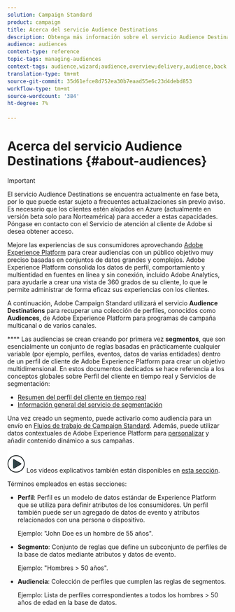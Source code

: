 ```yaml
---
solution: Campaign Standard
product: campaign
title: Acerca del servicio Audience Destinations
description: Obtenga más información sobre el servicio Audience Destinations.
audience: audiences
content-type: reference
topic-tags: managing-audiences
context-tags: audience,wizard;audience,overview;delivery,audience,back
translation-type: tm+mt
source-git-commit: 35d61efce8d752ea30b7eaad55e6c23d4debd853
workflow-type: tm+mt
source-wordcount: '384'
ht-degree: 7%

---
```



# Acerca del servicio Audience Destinations {#about-audiences}

>[!IMPORTANT]
>
>El servicio Audience Destinations se encuentra actualmente en fase beta, por lo que puede estar sujeto a frecuentes actualizaciones sin previo aviso. Es necesario que los clientes estén alojados en Azure (actualmente en versión beta solo para Norteamérica) para acceder a estas capacidades. Póngase en contacto con el Servicio de atención al cliente de Adobe si desea obtener acceso.

Mejore las experiencias de sus consumidores aprovechando [Adobe Experience Platform](https://docs.adobe.com/content/help/en/experience-platform/landing/home.html) para crear audiencias con un público objetivo muy preciso basadas en conjuntos de datos grandes y complejos. Adobe Experience Platform consolida los datos de perfil, comportamiento y multientidad en fuentes en línea y sin conexión, incluido Adobe Analytics, para ayudarle a crear una vista de 360 grados de su cliente, lo que le permite administrar de forma eficaz sus experiencias con los clientes.

A continuación, Adobe Campaign Standard utilizará el servicio **Audience Destinations** para recuperar una colección de perfiles, conocidos como **Audiences**, de Adobe Experience Platform para programas de campaña multicanal o de varios canales.

**** Las audiencias se crean creando por primera vez  **segmentos**, que son esencialmente un conjunto de reglas basadas en prácticamente cualquier variable (por ejemplo, perfiles, eventos, datos de varias entidades) dentro de un perfil de cliente de Adobe Experience Platform para crear un objetivo multidimensional. En estos documentos dedicados se hace referencia a los conceptos globales sobre Perfil del cliente en tiempo real y Servicios de segmentación:

* [Resumen del perfil del cliente en tiempo real](https://docs.adobe.com/content/help/en/experience-platform/profile/home.html)
* [Información general del servicio de segmentación](https://docs.adobe.com/content/help/en/experience-platform/segmentation/home.html)

Una vez creado un segmento, puede activarlo como audiencia para un envío en [Flujos de trabajo de Campaign Standard](../../integrating/using/aep-targeting-audiences.md). Además, puede utilizar datos contextuales de Adobe Experience Platform para [personalizar](../../integrating/using/aep-personalizing-campaigns.md) y añadir contenido dinámico a sus campañas.

![](assets/do-not-localize/how-to-video.png) Los vídeos explicativos también están disponibles en  [esta sección](https://docs.adobe.com/content/help/es-ES/campaign-standard-learn/tutorials/profiles-and-audiences/audience-destinations/audience-destinations-overview.translate.html).

Términos empleados en estas secciones:

* **Perfil**: Perfil es un modelo de datos estándar de Experience Platform que se utiliza para definir atributos de los consumidores. Un perfil también puede ser un agregado de datos de evento y atributos relacionados con una persona o dispositivo.

   Ejemplo: &quot;John Doe es un hombre de 55 años&quot;.

* **Segmento**: Conjunto de reglas que define un subconjunto de perfiles de la base de datos mediante atributos y datos de evento.

   Ejemplo: &quot;Hombres > 50 años&quot;.

* **Audiencia**: Colección de perfiles que cumplen las reglas de segmentos.

   Ejemplo: Lista de perfiles correspondientes a todos los hombres > 50 años de edad en la base de datos.
